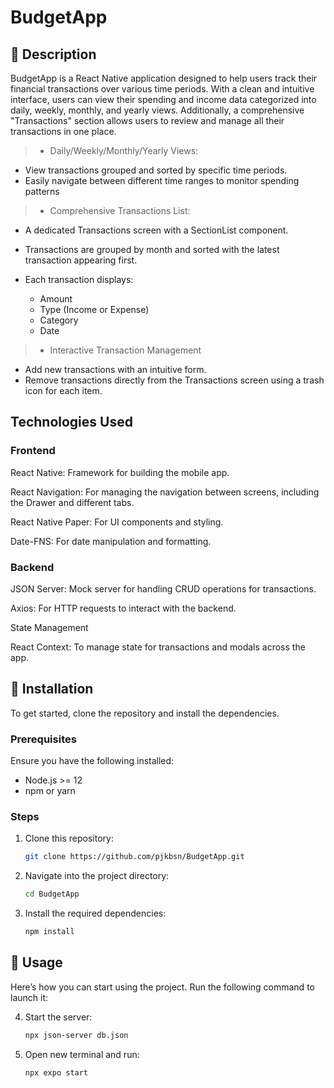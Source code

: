 # BudgetApp

## 📝 Description

BudgetApp is a React Native application designed to help users track their financial transactions over various time periods. With a clean and intuitive interface, users can view their spending and income data categorized into daily, weekly, monthly, and yearly views. Additionally, a comprehensive "Transactions" section allows users to review and manage all their transactions in one place.

> - Daily/Weekly/Monthly/Yearly Views:

- View transactions grouped and sorted by specific time periods.
- Easily navigate between different time ranges to monitor spending patterns

> - Comprehensive Transactions List:

- A dedicated Transactions screen with a SectionList component.
- Transactions are grouped by month and sorted with the latest transaction appearing first.
- Each transaction displays:

   - Amount
   - Type (Income or Expense)
   - Category
   - Date

> - Interactive Transaction Management

- Add new transactions with an intuitive form.
- Remove transactions directly from the Transactions screen using a trash icon for each item.

## Technologies Used

### Frontend

React Native: Framework for building the mobile app.

React Navigation: For managing the navigation between screens, including the Drawer and different tabs.

React Native Paper: For UI components and styling.

Date-FNS: For date manipulation and formatting.

### Backend

JSON Server: Mock server for handling CRUD operations for transactions.

Axios: For HTTP requests to interact with the backend.

State Management

React Context: To manage state for transactions and modals across the app.

## 🔧 Installation

To get started, clone the repository and install the dependencies.

### Prerequisites

Ensure you have the following installed:

- Node.js >= 12
- npm or yarn

### Steps

1. Clone this repository:
   ```bash
   git clone https://github.com/pjkbsn/BudgetApp.git
   ```
2. Navigate into the project directory:
   ```bash
   cd BudgetApp
   ```
3. Install the required dependencies:
   ```bash
   npm install
   ```

## 🚀 Usage

Here’s how you can start using the project. Run the following command to launch it:

4. Start the server:
   ```bash
   npx json-server db.json
   ```
5. Open new terminal and run:
   ```bash
   npx expo start
   ```
